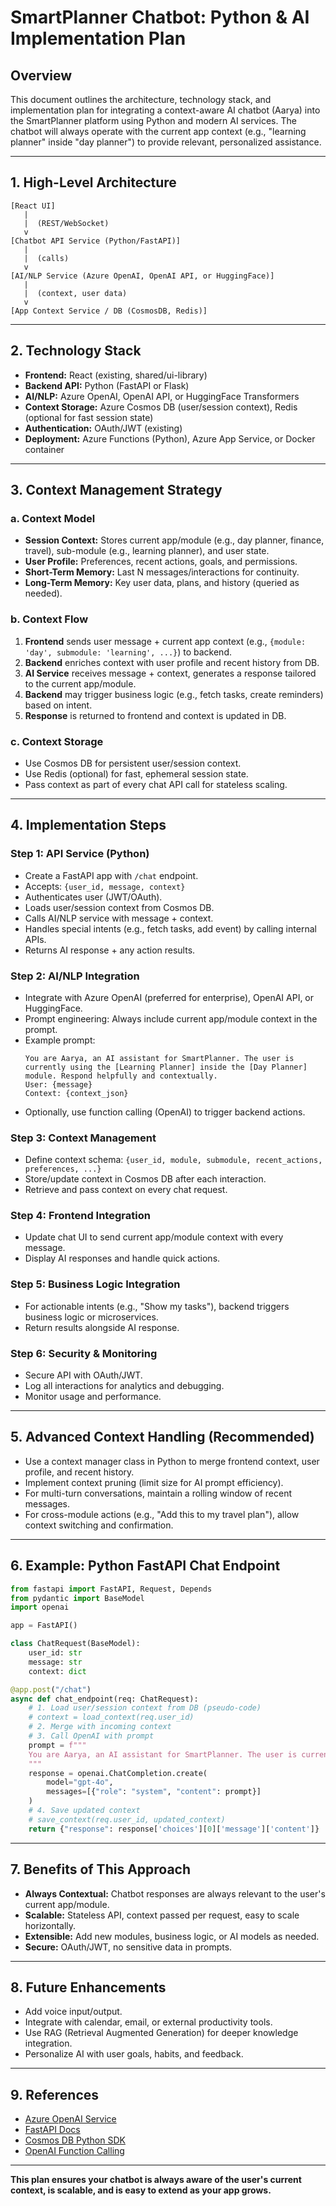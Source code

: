 # SmartPlanner Chatbot: Python & AI Implementation Plan

## Overview
This document outlines the architecture, technology stack, and implementation plan for integrating a context-aware AI chatbot (Aarya) into the SmartPlanner platform using Python and modern AI services. The chatbot will always operate with the current app context (e.g., "learning planner" inside "day planner") to provide relevant, personalized assistance.

---

## 1. High-Level Architecture

```
[React UI]
   |
   |  (REST/WebSocket)
   v
[Chatbot API Service (Python/FastAPI)]
   |
   |  (calls)
   v
[AI/NLP Service (Azure OpenAI, OpenAI API, or HuggingFace)]
   |
   |  (context, user data)
   v
[App Context Service / DB (CosmosDB, Redis)]
```

---

## 2. Technology Stack

- **Frontend:** React (existing, shared/ui-library)
- **Backend API:** Python (FastAPI or Flask)
- **AI/NLP:** Azure OpenAI, OpenAI API, or HuggingFace Transformers
- **Context Storage:** Azure Cosmos DB (user/session context), Redis (optional for fast session state)
- **Authentication:** OAuth/JWT (existing)
- **Deployment:** Azure Functions (Python), Azure App Service, or Docker container

---

## 3. Context Management Strategy

### a. Context Model
- **Session Context:** Stores current app/module (e.g., day planner, finance, travel), sub-module (e.g., learning planner), and user state.
- **User Profile:** Preferences, recent actions, goals, and permissions.
- **Short-Term Memory:** Last N messages/interactions for continuity.
- **Long-Term Memory:** Key user data, plans, and history (queried as needed).

### b. Context Flow
1. **Frontend** sends user message + current app context (e.g., `{module: 'day', submodule: 'learning', ...}`) to backend.
2. **Backend** enriches context with user profile and recent history from DB.
3. **AI Service** receives message + context, generates a response tailored to the current app/module.
4. **Backend** may trigger business logic (e.g., fetch tasks, create reminders) based on intent.
5. **Response** is returned to frontend and context is updated in DB.

### c. Context Storage
- Use Cosmos DB for persistent user/session context.
- Use Redis (optional) for fast, ephemeral session state.
- Pass context as part of every chat API call for stateless scaling.

---

## 4. Implementation Steps

### Step 1: API Service (Python)
- Create a FastAPI app with `/chat` endpoint.
- Accepts: `{user_id, message, context}`
- Authenticates user (JWT/OAuth).
- Loads user/session context from Cosmos DB.
- Calls AI/NLP service with message + context.
- Handles special intents (e.g., fetch tasks, add event) by calling internal APIs.
- Returns AI response + any action results.

### Step 2: AI/NLP Integration
- Integrate with Azure OpenAI (preferred for enterprise), OpenAI API, or HuggingFace.
- Prompt engineering: Always include current app/module context in the prompt.
- Example prompt:
  ```
  You are Aarya, an AI assistant for SmartPlanner. The user is currently using the [Learning Planner] inside the [Day Planner] module. Respond helpfully and contextually.
  User: {message}
  Context: {context_json}
  ```
- Optionally, use function calling (OpenAI) to trigger backend actions.

### Step 3: Context Management
- Define context schema: `{user_id, module, submodule, recent_actions, preferences, ...}`
- Store/update context in Cosmos DB after each interaction.
- Retrieve and pass context on every chat request.

### Step 4: Frontend Integration
- Update chat UI to send current app/module context with every message.
- Display AI responses and handle quick actions.

### Step 5: Business Logic Integration
- For actionable intents (e.g., "Show my tasks"), backend triggers business logic or microservices.
- Return results alongside AI response.

### Step 6: Security & Monitoring
- Secure API with OAuth/JWT.
- Log all interactions for analytics and debugging.
- Monitor usage and performance.

---

## 5. Advanced Context Handling (Recommended)
- Use a context manager class in Python to merge frontend context, user profile, and recent history.
- Implement context pruning (limit size for AI prompt efficiency).
- For multi-turn conversations, maintain a rolling window of recent messages.
- For cross-module actions (e.g., "Add this to my travel plan"), allow context switching and confirmation.

---

## 6. Example: Python FastAPI Chat Endpoint

```python
from fastapi import FastAPI, Request, Depends
from pydantic import BaseModel
import openai

app = FastAPI()

class ChatRequest(BaseModel):
    user_id: str
    message: str
    context: dict

@app.post("/chat")
async def chat_endpoint(req: ChatRequest):
    # 1. Load user/session context from DB (pseudo-code)
    # context = load_context(req.user_id)
    # 2. Merge with incoming context
    # 3. Call OpenAI with prompt
    prompt = f"""
    You are Aarya, an AI assistant for SmartPlanner. The user is currently using the [{req.context.get('submodule')}] inside the [{req.context.get('module')}] module. Respond helpfully and contextually.\nUser: {req.message}\nContext: {req.context}
    """
    response = openai.ChatCompletion.create(
        model="gpt-4o",
        messages=[{"role": "system", "content": prompt}]
    )
    # 4. Save updated context
    # save_context(req.user_id, updated_context)
    return {"response": response['choices'][0]['message']['content']}
```

---

## 7. Benefits of This Approach
- **Always Contextual:** Chatbot responses are always relevant to the user's current app/module.
- **Scalable:** Stateless API, context passed per request, easy to scale horizontally.
- **Extensible:** Add new modules, business logic, or AI models as needed.
- **Secure:** OAuth/JWT, no sensitive data in prompts.

---

## 8. Future Enhancements
- Add voice input/output.
- Integrate with calendar, email, or external productivity tools.
- Use RAG (Retrieval Augmented Generation) for deeper knowledge integration.
- Personalize AI with user goals, habits, and feedback.

---

## 9. References
- [Azure OpenAI Service](https://learn.microsoft.com/en-us/azure/cognitive-services/openai/)
- [FastAPI Docs](https://fastapi.tiangolo.com/)
- [Cosmos DB Python SDK](https://learn.microsoft.com/en-us/azure/cosmos-db/sql/sql-api-sdk-python)
- [OpenAI Function Calling](https://platform.openai.com/docs/guides/function-calling)

---

**This plan ensures your chatbot is always aware of the user's current context, is scalable, and is easy to extend as your app grows.**
